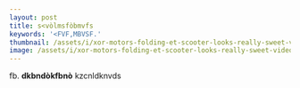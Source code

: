 ```yaml
---
layout: post
title: s<vòlmsfòbmvfs
keywords: '<FVF,MBVSF.'
thumbnail: /assets/i/xor-motors-folding-et-scooter-looks-really-sweet-video-90752_1.jpeg
image: /assets/i/xor-motors-folding-et-scooter-looks-really-sweet-video-90752_1.jpeg
---
```

fb.
**dkbndòkfbnò**
 kzcnldknvds
